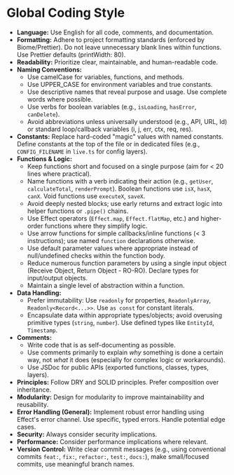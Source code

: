 # Global Coding Style

*   **Language:** Use English for all code, comments, and documentation.
*   **Formatting:** Adhere to project formatting standards (enforced by Biome/Prettier). Do not leave unnecessary blank lines within functions. Use Prettier defaults (printWidth: 80).
*   **Readability:** Prioritize clear, maintainable, and human-readable code.
*   **Naming Conventions:**
    *   Use camelCase for variables, functions, and methods.
    *   Use UPPER_CASE for environment variables and true constants.
    *   Use descriptive names that reveal purpose and usage. Use complete words where possible.
    *   Use verbs for boolean variables (e.g., `isLoading`, `hasError`, `canDelete`).
    *   Avoid abbreviations unless universally understood (e.g., API, URL, Id) or standard loop/callback variables (i, j, err, ctx, req, res).
*   **Constants:** Replace hard-coded "magic" values with named constants. Define constants at the top of the file or in dedicated files (e.g., `CONFIG_FILENAME` in `live.ts` for config layers).
*   **Functions & Logic:**
    *   Keep functions short and focused on a single purpose (aim for < 20 lines where practical).
    *   Name functions with a verb indicating their action (e.g., `getUser`, `calculateTotal`, `renderPrompt`). Boolean functions use `isX`, `hasX`, `canX`. Void functions use `executeX`, `saveX`.
    *   Avoid deeply nested blocks; use early returns and extract logic into helper functions or `.pipe()` chains.
    *   Use Effect operators (`Effect.map`, `Effect.flatMap`, etc.) and higher-order functions where they simplify logic.
    *   Use arrow functions for simple callbacks/inline functions (< 3 instructions); use named `function` declarations otherwise.
    *   Use default parameter values where appropriate instead of null/undefined checks within the function body.
    *   Reduce numerous function parameters by using a single input object (Receive Object, Return Object - RO-RO). Declare types for input/output objects.
    *   Maintain a single level of abstraction within a function.
*   **Data Handling:**
    *   Prefer immutability: Use `readonly` for properties, `ReadonlyArray`, `Readonly<Record<...>>`. Use `as const` for constant literals.
    *   Encapsulate data within appropriate types/objects; avoid overusing primitive types (`string`, `number`). Use defined types like `EntityId`, `Timestamp`.
*   **Comments:**
    *   Write code that is as self-documenting as possible.
    *   Use comments primarily to explain *why* something is done a certain way, not *what* it does (especially for complex logic or workarounds).
    *   Use JSDoc for public APIs (exported functions, classes, types, layers).
*   **Principles:** Follow DRY and SOLID principles. Prefer composition over inheritance.
*   **Modularity:** Design for modularity to improve maintainability and reusability.
*   **Error Handling (General):** Implement robust error handling using Effect's error channel. Use specific, typed errors. Handle potential edge cases.
*   **Security:** Always consider security implications.
*   **Performance:** Consider performance implications where relevant.
*   **Version Control:** Write clear commit messages (e.g., using conventional commits `feat:`, `fix:`, `refactor:`, `test:`, `docs:`), make small/focused commits, use meaningful branch names.
